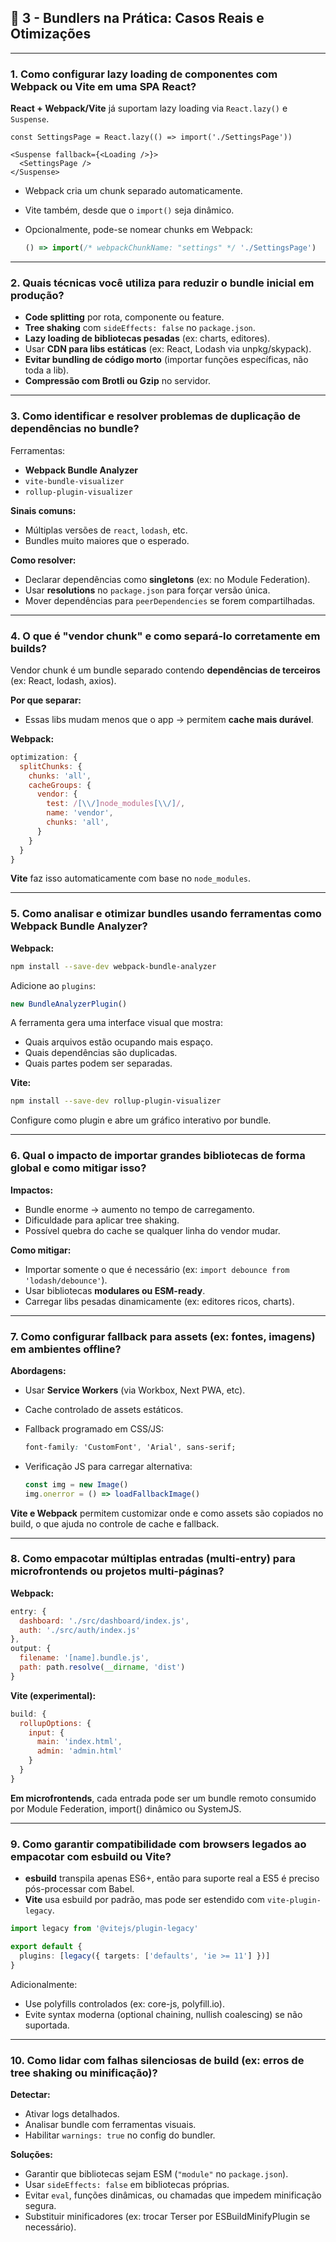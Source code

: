 ## 📁 3 - Bundlers na Prática: Casos Reais e Otimizações

---

### 1. **Como configurar lazy loading de componentes com Webpack ou Vite em uma SPA React?**

**React + Webpack/Vite** já suportam lazy loading via `React.lazy()` e `Suspense`.

```tsx
const SettingsPage = React.lazy(() => import('./SettingsPage'))

<Suspense fallback={<Loading />}>
  <SettingsPage />
</Suspense>
```

* Webpack cria um chunk separado automaticamente.
* Vite também, desde que o `import()` seja dinâmico.
* Opcionalmente, pode-se nomear chunks em Webpack:

  ```js
  () => import(/* webpackChunkName: "settings" */ './SettingsPage')
  ```

---

### 2. **Quais técnicas você utiliza para reduzir o bundle inicial em produção?**

* **Code splitting** por rota, componente ou feature.
* **Tree shaking** com `sideEffects: false` no `package.json`.
* **Lazy loading de bibliotecas pesadas** (ex: charts, editores).
* Usar **CDN para libs estáticas** (ex: React, Lodash via unpkg/skypack).
* **Evitar bundling de código morto** (importar funções específicas, não toda a lib).
* **Compressão com Brotli ou Gzip** no servidor.

---

### 3. **Como identificar e resolver problemas de duplicação de dependências no bundle?**

Ferramentas:

* **Webpack Bundle Analyzer**
* `vite-bundle-visualizer`
* `rollup-plugin-visualizer`

**Sinais comuns:**

* Múltiplas versões de `react`, `lodash`, etc.
* Bundles muito maiores que o esperado.

**Como resolver:**

* Declarar dependências como **singletons** (ex: no Module Federation).
* Usar **resolutions** no `package.json` para forçar versão única.
* Mover dependências para `peerDependencies` se forem compartilhadas.

---

### 4. **O que é "vendor chunk" e como separá-lo corretamente em builds?**

Vendor chunk é um bundle separado contendo **dependências de terceiros** (ex: React, lodash, axios).

**Por que separar:**

* Essas libs mudam menos que o app → permitem **cache mais durável**.

**Webpack:**

```js
optimization: {
  splitChunks: {
    chunks: 'all',
    cacheGroups: {
      vendor: {
        test: /[\\/]node_modules[\\/]/,
        name: 'vendor',
        chunks: 'all',
      }
    }
  }
}
```

**Vite** faz isso automaticamente com base no `node_modules`.

---

### 5. **Como analisar e otimizar bundles usando ferramentas como Webpack Bundle Analyzer?**

**Webpack:**

```bash
npm install --save-dev webpack-bundle-analyzer
```

Adicione ao `plugins`:

```js
new BundleAnalyzerPlugin()
```

A ferramenta gera uma interface visual que mostra:

* Quais arquivos estão ocupando mais espaço.
* Quais dependências são duplicadas.
* Quais partes podem ser separadas.

**Vite:**

```bash
npm install --save-dev rollup-plugin-visualizer
```

Configure como plugin e abre um gráfico interativo por bundle.

---

### 6. **Qual o impacto de importar grandes bibliotecas de forma global e como mitigar isso?**

**Impactos:**

* Bundle enorme → aumento no tempo de carregamento.
* Dificuldade para aplicar tree shaking.
* Possível quebra do cache se qualquer linha do vendor mudar.

**Como mitigar:**

* Importar somente o que é necessário (ex: `import debounce from 'lodash/debounce'`).
* Usar bibliotecas **modulares ou ESM-ready**.
* Carregar libs pesadas dinamicamente (ex: editores ricos, charts).

---

### 7. **Como configurar fallback para assets (ex: fontes, imagens) em ambientes offline?**

**Abordagens:**

* Usar **Service Workers** (via Workbox, Next PWA, etc).
* Cache controlado de assets estáticos.
* Fallback programado em CSS/JS:

  ```css
  font-family: 'CustomFont', 'Arial', sans-serif;
  ```
* Verificação JS para carregar alternativa:

  ```js
  const img = new Image()
  img.onerror = () => loadFallbackImage()
  ```

**Vite e Webpack** permitem customizar onde e como assets são copiados no build, o que ajuda no controle de cache e fallback.

---

### 8. **Como empacotar múltiplas entradas (multi-entry) para microfrontends ou projetos multi-páginas?**

**Webpack:**

```js
entry: {
  dashboard: './src/dashboard/index.js',
  auth: './src/auth/index.js'
},
output: {
  filename: '[name].bundle.js',
  path: path.resolve(__dirname, 'dist')
}
```

**Vite (experimental):**

```js
build: {
  rollupOptions: {
    input: {
      main: 'index.html',
      admin: 'admin.html'
    }
  }
}
```

**Em microfrontends**, cada entrada pode ser um bundle remoto consumido por Module Federation, import() dinâmico ou SystemJS.

---

### 9. **Como garantir compatibilidade com browsers legados ao empacotar com esbuild ou Vite?**

* **esbuild** transpila apenas ES6+, então para suporte real a ES5 é preciso pós-processar com Babel.
* **Vite** usa esbuild por padrão, mas pode ser estendido com `vite-plugin-legacy`.

```ts
import legacy from '@vitejs/plugin-legacy'

export default {
  plugins: [legacy({ targets: ['defaults', 'ie >= 11'] })]
}
```

Adicionalmente:

* Use polyfills controlados (ex: core-js, polyfill.io).
* Evite syntax moderna (optional chaining, nullish coalescing) se não suportada.

---

### 10. **Como lidar com falhas silenciosas de build (ex: erros de tree shaking ou minificação)?**

**Detectar:**

* Ativar logs detalhados.
* Analisar bundle com ferramentas visuais.
* Habilitar `warnings: true` no config do bundler.

**Soluções:**

* Garantir que bibliotecas sejam ESM (`"module"` no `package.json`).
* Usar `sideEffects: false` em bibliotecas próprias.
* Evitar `eval`, funções dinâmicas, ou chamadas que impedem minificação segura.
* Substituir minificadores (ex: trocar Terser por ESBuildMinifyPlugin se necessário).